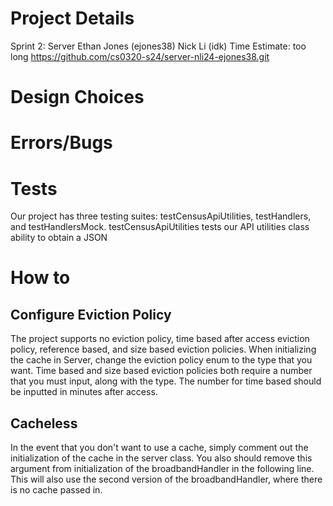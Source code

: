 # Project Details
Sprint 2: Server
Ethan Jones (ejones38) Nick Li (idk)
Time Estimate: too long
https://github.com/cs0320-s24/server-nli24-ejones38.git 
# Design Choices

# Errors/Bugs


# Tests
Our project has three testing suites: testCensusApiUtilities, testHandlers, and testHandlersMock.
testCensusApiUtilities tests our API utilities class ability to obtain a JSON 
# How to

## Configure Eviction Policy
The project supports no eviction policy, time based after access eviction policy, reference based, and size based
eviction policies. When initializing the cache in Server, change the eviction policy enum to the type that you want.
Time based and size based eviction policies both require a number that you must input, along with the type. 
The number for time based should be inputted in minutes after access. 
## Cacheless
In the event that you don't want to use a cache, simply comment out the initialization of the cache in the server class.
You also should remove this argument from initialization of the broadbandHandler in the following line. 
This will also use the second version of the broadbandHandler, where there is no cache passed in. 